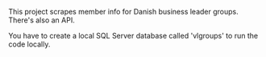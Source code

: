 This project scrapes member info for Danish business leader groups. There's also an API.

You have to create a local SQL Server database called 'vlgroups' to run the code locally.
